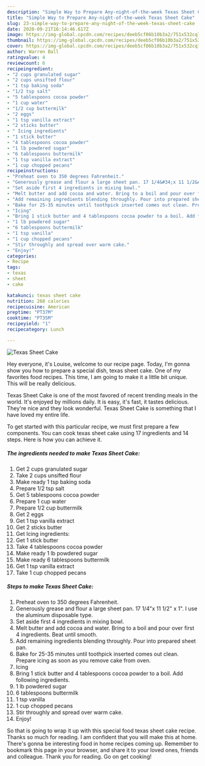 ```yaml
---
description: "Simple Way to Prepare Any-night-of-the-week Texas Sheet Cake"
title: "Simple Way to Prepare Any-night-of-the-week Texas Sheet Cake"
slug: 23-simple-way-to-prepare-any-night-of-the-week-texas-sheet-cake
date: 2020-09-21T16:14:46.617Z
image: https://img-global.cpcdn.com/recipes/deeb5cf06b10b3a2/751x532cq70/texas-sheet-cake-recipe-main-photo.jpg
thumbnail: https://img-global.cpcdn.com/recipes/deeb5cf06b10b3a2/751x532cq70/texas-sheet-cake-recipe-main-photo.jpg
cover: https://img-global.cpcdn.com/recipes/deeb5cf06b10b3a2/751x532cq70/texas-sheet-cake-recipe-main-photo.jpg
author: Warren Ball
ratingvalue: 4
reviewcount: 6
recipeingredient:
- "2 cups granulated sugar"
- "2 cups unsifted flour"
- "1 tsp baking soda"
- "1/2 tsp salt"
- "5 tablespoons cocoa powder"
- "1 cup water"
- "1/2 cup buttermilk"
- "2 eggs"
- "1 tsp vanilla extract"
- "2 sticks butter"
- " Icing ingredients"
- "1 stick butter"
- "4 tablespoons cocoa powder"
- "1 lb powdered sugar"
- "6 tablespoons buttermilk"
- "1 tsp vanilla extract"
- "1 cup chopped pecans"
recipeinstructions:
- "Preheat oven to 350 degrees Fahrenheit."
- "Generously grease and flour a large sheet pan. 17 1/4&#34;x 11 1/2&#34; x 1&#34;. I use the aluminum disposable type."
- "Set aside first 4 ingredients in mixing bowl."
- "Melt butter and add cocoa and water. Bring to a boil and pour over first 4 ingredients. Beat until smooth."
- "Add remaining ingredients blending throughly. Pour into prepared sheet pan."
- "Bake for 25-35 minutes until toothpick inserted comes out clean. Prepare icing as soon as you remove cake from oven."
- "Icing"
- "Bring 1 stick butter and 4 tablespoons cocoa powder to a boil. Add following ingredients."
- "1 lb powdered sugar"
- "6 tablespoons buttermilk"
- "1 tsp vanilla"
- "1 cup chopped pecans"
- "Stir throughly and spread over warm cake."
- "Enjoy!"
categories:
- Recipe
tags:
- texas
- sheet
- cake

katakunci: texas sheet cake 
nutrition: 268 calories
recipecuisine: American
preptime: "PT37M"
cooktime: "PT35M"
recipeyield: "1"
recipecategory: Lunch

---
```



![Texas Sheet Cake](https://img-global.cpcdn.com/recipes/deeb5cf06b10b3a2/751x532cq70/texas-sheet-cake-recipe-main-photo.jpg)

Hey everyone, it's Louise, welcome to our recipe page. Today, I'm gonna show you how to prepare a special dish, texas sheet cake. One of my favorites food recipes. This time, I am going to make it a little bit unique. This will be really delicious.

Texas Sheet Cake is one of the most favored of recent trending meals in the world. It's enjoyed by millions daily. It is easy, it's fast, it tastes delicious. They're nice and they look wonderful. Texas Sheet Cake is something that I have loved my entire life.




To get started with this particular recipe, we must first prepare a few components. You can cook texas sheet cake using 17 ingredients and 14 steps. Here is how you can achieve it.

<!--inarticleads1-->

##### The ingredients needed to make Texas Sheet Cake:

1. Get 2 cups granulated sugar
1. Take 2 cups unsifted flour
1. Make ready 1 tsp baking soda
1. Prepare 1/2 tsp salt
1. Get 5 tablespoons cocoa powder
1. Prepare 1 cup water
1. Prepare 1/2 cup buttermilk
1. Get 2 eggs
1. Get 1 tsp vanilla extract
1. Get 2 sticks butter
1. Get  Icing ingredients:
1. Get 1 stick butter
1. Take 4 tablespoons cocoa powder
1. Make ready 1 lb powdered sugar
1. Make ready 6 tablespoons buttermilk
1. Get 1 tsp vanilla extract
1. Take 1 cup chopped pecans




<!--inarticleads2-->

##### Steps to make Texas Sheet Cake:

1. Preheat oven to 350 degrees Fahrenheit.
1. Generously grease and flour a large sheet pan. 17 1/4&#34;x 11 1/2&#34; x 1&#34;. I use the aluminum disposable type.
1. Set aside first 4 ingredients in mixing bowl.
1. Melt butter and add cocoa and water. Bring to a boil and pour over first 4 ingredients. Beat until smooth.
1. Add remaining ingredients blending throughly. Pour into prepared sheet pan.
1. Bake for 25-35 minutes until toothpick inserted comes out clean. Prepare icing as soon as you remove cake from oven.
1. Icing
1. Bring 1 stick butter and 4 tablespoons cocoa powder to a boil. Add following ingredients.
1. 1 lb powdered sugar
1. 6 tablespoons buttermilk
1. 1 tsp vanilla
1. 1 cup chopped pecans
1. Stir throughly and spread over warm cake.
1. Enjoy!




So that is going to wrap it up with this special food texas sheet cake recipe. Thanks so much for reading. I am confident that you will make this at home. There's gonna be interesting food in home recipes coming up. Remember to bookmark this page in your browser, and share it to your loved ones, friends and colleague. Thank you for reading. Go on get cooking!
